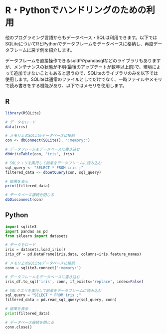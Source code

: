 # R・Pythonでハンドリングのための利用

他のプログラミング言語からもデータベース・SQLは利用できます。以下ではSQLiteについてRとPythonでデータフレームをデータベースに格納し、再度データフレームに戻す例を紹介します。

データフレームを直接操作できるsqldfやpandasqlなどのライブラリもありますが、メンテナンスの状態が不明(最後のアップデートが数年以上前)で、環境によって追加できないこともあると思うので、SQLiteのライブラリのみを以下では使用します。SQLiteは通常のファイルとしてだけでなく、一時ファイルやメモリで読み書きをする機能があり、以下ではメモリを使用します。

## R

```r
library(RSQLite)

# データをロード
data(iris)

# メモリ上のSQLiteデータベースに接続
con <- dbConnect(SQLite(), ":memory:")

# データフレームをデータベースに書き込む
dbWriteTable(con, "iris", iris)

# SQLクエリを実行して結果をデータフレームに読み込む
sql_query <- "SELECT * FROM iris ;"
filtered_data <- dbGetQuery(con, sql_query)

# 結果を表示
print(filtered_data)

# データベース接続を閉じる
dbDisconnect(con)
```

## Python

```python
import sqlite3
import pandas as pd
from sklearn import datasets

# データをロード
iris = datasets.load_iris()
iris_df = pd.DataFrame(iris.data, columns=iris.feature_names)

# メモリ上のSQLiteデータベースに接続
conn = sqlite3.connect(':memory:')

# データフレームをデータベースに書き込む
iris_df.to_sql('iris', conn, if_exists='replace', index=False)

# SQLクエリを実行して結果をデータフレームに読み込む
sql_query = "SELECT * FROM iris ;"
filtered_data = pd.read_sql_query(sql_query, conn)

# 結果を表示
print(filtered_data)

# データベース接続を閉じる
conn.close()
```